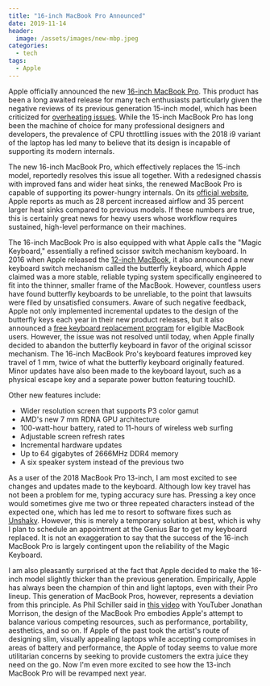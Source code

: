 ```yaml
---
title: "16-inch MacBook Pro Announced"
date: 2019-11-14
header:
  image: /assets/images/new-mbp.jpeg
categories:
  - tech
tags:
  - Apple
---
```


Apple officially announced the new [16-inch MacBook Pro]. This product has been a long awaited release for many tech enthusiasts particularly given the  negative reviews of its previous generation 15-inch model, which has been criticized for [overheating issues]. While the 15-inch MacBook Pro has long been the machine of choice for many professional designers and developers, the prevalence of CPU throttlling issues with the 2018 i9 variant of the laptop has led many to believe that its design is incapable of supporting its modern internals. 

The new 16-inch MacBook Pro, which effectively replaces the 15-inch model, reportedly resolves this issue all together. With a redesigned chassis with improved fans and wider heat sinks, the renewed MacBook Pro is capable of supporting its power-hungry internals. On its [official website], Apple reports as much as 28 percent increased airflow and 35 percent larger heat sinks compared to previous models. If these numbers are true, this is certainly great news for heavy users whose workflow requires sustained, high-level performance on their machines. 

The 16-inch MacBook Pro is also equipped with what Apple calls the "Magic Keyboard," essentially a refined scissor switch mechanism keyboard. In 2016 when Apple released the [12-inch MacBook], it also announced a new keyboard switch mechanism called the butterfly keyboard, which Apple claimed was a more stable, reliable typing system specifically engineered to fit into the thinner, smaller frame of the MacBook. However, countless users have found butterfly keyboards to be unreliable, to the point that lawsuits were filed by unsatisfied consumers. Aware of such negative feedback, Apple not only implemented incremental updates to the design of the butterfly keys each year in their new product releases, but it also announced a [free keyboard replacement program] for eligible MacBook users. However, the issue was not resolved until today, when Apple finally decided to abandon the butterfly keyboard in favor of the original scissor mechanism. The 16-inch MacBook Pro's keyboard features improved key travel of 1 mm, twice of what the butterfly keyboard originally featured. Minor updates have also been made to the keyboard layout, such as a physical escape key and a separate power button featuring touchID. 

Other new features include:
* Wider resolution screen that supports P3 color gamut
* AMD's new 7 mm RDNA GPU architecture
* 100-watt-hour battery, rated to 11-hours of wireless web surfing
* Adjustable screen refresh rates
* Incremental hardware updates 
* Up to 64 gigabytes of 2666MHz DDR4 memory
* A six speaker system instead of the previous two

As a user of the 2018 MacBook Pro 13-inch, I am most excited to see changes and updates made to the keyboard. Although low key travel has not been a problem for me, typing accuracy sure has. Pressing a key once would sometimes give me two or three repeated characters instead of the expected one, which has led me to resort to software fixes such as [Unshaky]. However, this is merely a temporary solution at best, which is why I plan to schedule an appointment at the Genius Bar to get my keyboard replaced. It is not an exaggeration to say that the success of the 16-inch MacBook Pro is largely contingent upon the reliability of the Magic Keyboard. 

I am also pleasantly surprised at the fact that Apple decided to make the 16-inch model slightly thicker than the previous generation. Empirically, Apple has always been the champion of thin and light laptops, even with their Pro lineup. This generation of MacBook Pros, however, represents a deviation from this principle. As Phil Schiller said in [this video] with YouTuber Jonathan Morrison, the design of the MacBook Pro embodies Apple's attempt to balance various competing resources, such as performance, portability, aesthetics, and so on. If Apple of the past took the artist's route of designing slim, visually appealing laptops while accepting compromises in areas of battery and performance, the Apple of today seems to value more utilitarian concerns by seeking to provide customers the extra juice they need on the go. Now I'm even more excited to see how the 13-inch MacBook Pro will be revamped next year.  


[Unshaky]: https://github.com/aahung/Unshaky

[16-inch MacBook Pro]: https://www.apple.com/macbook-pro-16/

[official website]: https://www.apple.com/macbook-pro-16/

[overheating issues]: https://www.youtube.com/watch?v=Dx8J125s4cg

[this video]: https://www.youtube.com/watch?v=KjfxcL1S8Dc&t=833s

[12-inch MacBook]: https://9to5mac.com/2016/04/19/apple-releases-new-12-inch-retina-macbook-line-new-processors-rose-gold-better-battery-life/

[free keyboard replacement program]: https://support.apple.com/keyboard-service-program-for-mac-notebooks


